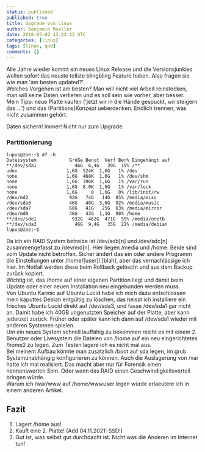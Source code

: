 ```yaml
---
status: published
published: true
title: Upgrade von Linux
author: Benjamin Moeller
date: 2010-05-02 13:23:13 UTC
categories: [linux]
tags: [linux, qnd]
comments: []
---
```


Alle Jahre wieder kommt ein neues Linux Release und die Versionsjunkies wollen sofort das neuste tollste blingbling Feature haben. Also fragen sie wie man 'am besten updated?'.  
Welches Vorgehen ist am besten? Man will nicht viel Arbeit reinstecken, man will keine Daten verlieren und es soll sein wie vorher, aber besser.  
Mein Tipp: neue Platte kaufen ('jetzt wir in die Hände gespuckt, wir steigern das ...') und das (Partitions)Konzept ueberdenken. Endlich trennen, was nicht zusammen gehört.  

Daten sichern! Immer! Nicht nur zum Upgrade.  

### Partitionierung

```
lupus@zoe:~$ df -h  
Dateisystem            Größe Benut  Verf Ben% Eingehängt auf  
**/dev/sda1              46G  6,4G   39G  15% /**  
udev                  1,6G  524K  1,6G   1% /dev  
none                  1,6G  468K  1,6G   1% /dev/shm  
none                  1,6G  396K  1,6G   1% /var/run  
none                  1,6G  8,0K  1,6G   1% /var/lock  
none                  1,6G     0  1,6G   0% /lib/init/rw  
/dev/md2               92G   74G   14G  85% /media/misc  
/dev/sda6              46G   40G  3,6G  92% /media/music  
/dev/sda7              68G   41G   25G  63% /media/mirror  
/dev/md0               46G   43G  1,1G  98% /home  
**/dev/sde1             932G  462G  471G  50% /media/onetb  
**/dev/sda3              46G  9,4G   35G  22% /media/debian  
lupus@zoe:~$  
```

Da ich ein RAID System betreibe ist /dev/sdb[n] und /dev/sdc[n] zusammengefasst zu /dev/md[n]. Hier liegen /media und /home. Beide sind vom Update nicht betroffen. Sicher ändert das ein oder andere Programm die Einstellungen unter /home/[user]/.[blah], aber das vernachlässige ich hier. Im Notfall werden diese beim Rollback gelöscht und aus dem Backup zurück kopiert.  
Wichtig ist, das /home auf einer eigenen Partition liegt und damit beim Update oder einer neuen Installation neu eingebunden werden muss.  
Von Ubuntu Karmic auf Ubuntu Lucid habe ich mich dazu entschlossen mein kaputtes Debian entgültig zu löschen, das heisst ich installiere ein frisches Ubuntu Lucid direkt auf /dev/sda3, und fasse /dev/sda1 gar nicht an. Damit habe ich 40GB ungenutzten Speicher auf der Platte, aber kann jederzeit zurück. Früher oder später kann ich dann auf /dev/sda1 wieder mit anderen Systemen spielen.  
Um ein neues System schnell lauffähig zu bekommen reicht es mit einem 2. Benutzer oder Livesystem die Dateien von /home auf ein neu eingerichtetes /home2 zu legen. Zum Testen lagere ich es nicht mal aus.  
Bei meinem Aufbau könnte man zusätzlich /boot auf sda legen, im grub Systemunabhängig konfigurieren zu können. Auch die Auslagerung von /var hatte ich mal realisiert. Das macht aber nur für Forensik einen nennenswerten Sinn. Oder wenn das RAID einen Geschwindigkeitsvorteil bringen würde.  
Warum ich /war/www auf /home/wwwuser legen würde erlaeutere ich in einem anderen Artikel.  

## Fazit  

1. Lagert /home aus!  
2. Kauft eine 2. Platte! (Add 04.11.2021: SSD!)  
3. Gut ist, was selbst gut durchdacht ist. Nicht was die Anderen im Internet tun!  


